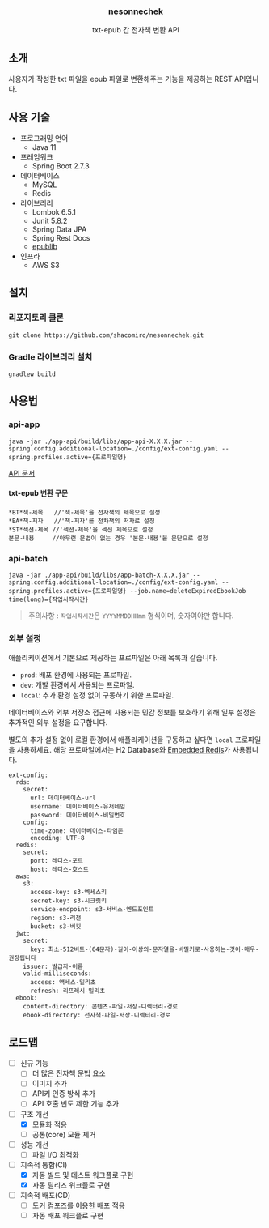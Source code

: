 ### <center>nesonnechek</center>

<center>txt-epub 간 전자책 변환 API</center>

## 소개

사용자가 작성한 txt 파일을 epub 파일로 변환해주는 기능을 제공하는 REST API입니다.

## 사용 기술

-   프로그래밍 언어
    -   Java 11
-   프레임워크
    -   Spring Boot 2.7.3
-   데이터베이스
    -   MySQL
    -   Redis
-   라이브러리
    -   Lombok 6.5.1
    -   Junit 5.8.2
    -   Spring Data JPA
    -   Spring Rest Docs
    -   [epublib](https://github.com/psiegman/epublib)
-   인프라
    -   AWS S3

## 설치

### 리포지토리 클론

```
git clone https://github.com/shacomiro/nesonnechek.git
```

### Gradle 라이브러리 설치

```
gradlew build
```

## 사용법

### api-app

```
java -jar ./app-api/build/libs/app-api-X.X.X.jar --spring.config.additional-location=./config/ext-config.yaml --spring.profiles.active={프로파일명}
```

[API 문서](./index.md)

#### txt-epub 변환 구문

```
*BT*책-제목   //'책-제목'을 전자책의 제목으로 설정
*BA*책-저자   //'책-저자'를 전차잭의 저자로 설정
*ST*섹션-제목 //'섹션-제목'을 섹션 제목으로 설정
본문-내용     //아무런 문법이 없는 경우 '본문-내용'을 문단으로 설정
```

### api-batch

```
java -jar ./app-api/build/libs/app-batch-X.X.X.jar --spring.config.additional-location=./config/ext-config.yaml --spring.profiles.active={프로파일명} --job.name=deleteExpiredEbookJob time(long)={작업시작시간}
```

> 주의사항 : `작업시작시간`은 `YYYYMMDDHHmm` 형식이며, 숫자여야만 합니다.

### 외부 설정

애플리케이션에서 기본으로 제공하는 프로파일은 아래 목록과 같습니다.

-   `prod`: 배포 환경에 사용되는 프로파일.
-   `dev`: 개발 환경에서 사용되는 프로파일.
-   `local`: 추가 환경 설정 없이 구동하기 위한 프로파일.

데이터베이스와 외부 저장소 접근에 사용되는 민감 정보를 보호하기 위해 일부 설정은 추가적인 외부 설정을 요구합니다.

별도의 추가 설정 없이 로컬 환경에서 애플리케이션을 구동하고 싶다면 `local` 프로파일을 사용하세요. 해당 프로파일에서는 H2 Database와 [Embedded Redis](https://github.com/ozimov/embedded-redis)가 사용됩니다.

```
ext-config:
  rds:
    secret:
      url: 데이터베이스-url
      username: 데이터베이스-유저네임
      password: 데이터베이스-비밀번호
    config:
      time-zone: 데이터베이스-타임존
      encoding: UTF-8
  redis:
    secret:
      port: 레디스-포트
      host: 레디스-호스트
  aws:
    s3:
      access-key: s3-엑세스키
      secret-key: s3-시크릿키
      service-endpoint: s3-서비스-엔드포인트
      region: s3-리전
      bucket: s3-버킷
  jwt:
    secret:
      key: 최소-512비트-(64문자)-길이-이상의-문자열을-비밀키로-사용하는-것이-매우-권장됩니다
    issuer: 발급자-이름
    valid-milliseconds:
      access: 액세스-밀리초
      refresh: 리프레시-밀리초
  ebook:
    content-directory: 콘텐츠-파일-저장-디렉터리-경로
    ebook-directory: 전자책-파일-저장-디렉터리-경로
```

## 로드맵

-   [ ] 신규 기능
    -   [ ] 더 많은 전자책 문법 요소
    -   [ ] 이미지 추가
    -   [ ] API키 인증 방식 추가
    -   [ ] API 호출 빈도 제한 기능 추가
-   [ ] 구조 개선
    -   [x] 모듈화 적용
    -   [ ] 공통(core) 모듈 제거
-   [ ] 성능 개선
    -   [ ] 파일 I/O 최적화
-   [ ] 지속적 통합(CI)
    -   [x] 자동 빌드 및 테스트 워크플로 구현
    -   [x] 자동 릴리즈 워크플로 구현
-   [ ] 지속적 배포(CD)
    -   [ ] 도커 컴포즈를 이용한 배포 적용
    -   [ ] 자동 배포 워크플로 구현
